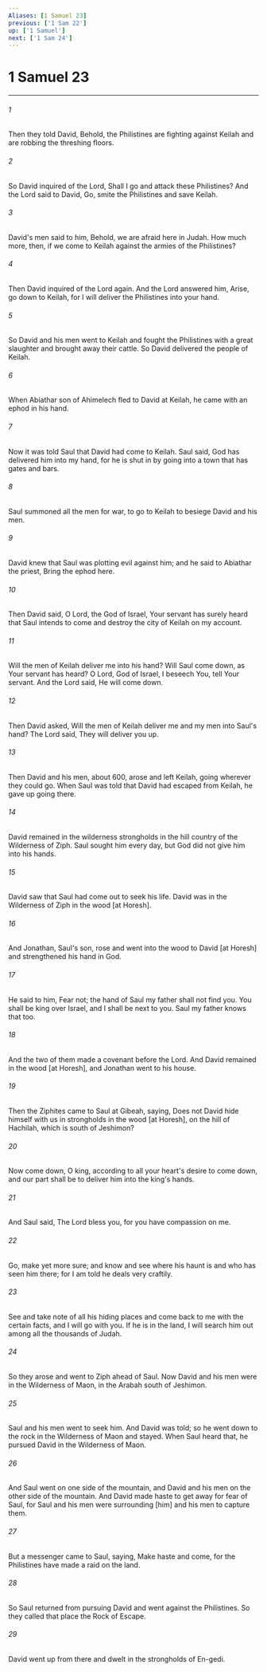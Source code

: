 ```yaml
---
Aliases: [1 Samuel 23]
previous: ['1 Sam 22']
up: ['1 Samuel']
next: ['1 Sam 24']
---
```

# 1 Samuel 23

***














###### 1 






Then they told David, Behold, the Philistines are fighting against Keilah and are robbing the threshing floors. 













###### 2 






So David inquired of the Lord, Shall I go and attack these Philistines? And the Lord said to David, Go, smite the Philistines and save Keilah. 













###### 3 






David's men said to him, Behold, we are afraid here in Judah. How much more, then, if we come to Keilah against the armies of the Philistines? 













###### 4 






Then David inquired of the Lord again. And the Lord answered him, Arise, go down to Keilah, for I will deliver the Philistines into your hand. 













###### 5 






So David and his men went to Keilah and fought the Philistines with a great slaughter and brought away their cattle. So David delivered the people of Keilah. 













###### 6 






When Abiathar son of Ahimelech fled to David at Keilah, he came with an ephod in his hand. 













###### 7 






Now it was told Saul that David had come to Keilah. Saul said, God has delivered him into my hand, for he is shut in by going into a town that has gates and bars. 













###### 8 






Saul summoned all the men for war, to go to Keilah to besiege David and his men. 













###### 9 






David knew that Saul was plotting evil against him; and he said to Abiathar the priest, Bring the ephod here. 













###### 10 






Then David said, O Lord, the God of Israel, Your servant has surely heard that Saul intends to come and destroy the city of Keilah on my account. 













###### 11 






Will the men of Keilah deliver me into his hand? Will Saul come down, as Your servant has heard? O Lord, God of Israel, I beseech You, tell Your servant. And the Lord said, He will come down. 













###### 12 






Then David asked, Will the men of Keilah deliver me and my men into Saul's hand? The Lord said, They will deliver you up. 













###### 13 






Then David and his men, about 600, arose and left Keilah, going wherever they could go. When Saul was told that David had escaped from Keilah, he gave up going there. 













###### 14 






David remained in the wilderness strongholds in the hill country of the Wilderness of Ziph. Saul sought him every day, but God did not give him into his hands. 













###### 15 






David saw that Saul had come out to seek his life. David was in the Wilderness of Ziph in the wood [at Horesh]. 













###### 16 






And Jonathan, Saul's son, rose and went into the wood to David [at Horesh] and strengthened his hand in God. 













###### 17 






He said to him, Fear not; the hand of Saul my father shall not find you. You shall be king over Israel, and I shall be next to you. Saul my father knows that too. 













###### 18 






And the two of them made a covenant before the Lord. And David remained in the wood [at Horesh], and Jonathan went to his house. 













###### 19 






Then the Ziphites came to Saul at Gibeah, saying, Does not David hide himself with us in strongholds in the wood [at Horesh], on the hill of Hachilah, which is south of Jeshimon? 













###### 20 






Now come down, O king, according to all your heart's desire to come down, and our part shall be to deliver him into the king's hands. 













###### 21 






And Saul said, The Lord bless you, for you have compassion on me. 













###### 22 






Go, make yet more sure; and know and see where his haunt is and who has seen him there; for I am told he deals very craftily. 













###### 23 






See and take note of all his hiding places and come back to me with the certain facts, and I will go with you. If he is in the land, I will search him out among all the thousands of Judah. 













###### 24 






So they arose and went to Ziph ahead of Saul. Now David and his men were in the Wilderness of Maon, in the Arabah south of Jeshimon. 













###### 25 






Saul and his men went to seek him. And David was told; so he went down to the rock in the Wilderness of Maon and stayed. When Saul heard that, he pursued David in the Wilderness of Maon. 













###### 26 






And Saul went on one side of the mountain, and David and his men on the other side of the mountain. And David made haste to get away for fear of Saul, for Saul and his men were surrounding [him] and his men to capture them. 













###### 27 






But a messenger came to Saul, saying, Make haste and come, for the Philistines have made a raid on the land. 













###### 28 






So Saul returned from pursuing David and went against the Philistines. So they called that place the Rock of Escape. 













###### 29 






David went up from there and dwelt in the strongholds of En-gedi.
